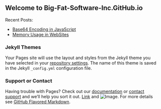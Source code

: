 ## Welcome to Big-Fat-Software-Inc.GitHub.io

Recent Posts:
- [Base64 Encoding in JavaScript](http://big-fat-software-inc.github.io//Base64%20Encoding%20in%20JavaScript.html)
- [Memory Usage in WebSites](http://big-fat-software-inc.github.io/Memory%20Usage%20in%20WebSites.html)

### Jekyll Themes

Your Pages site will use the layout and styles from the Jekyll theme you have selected in your [repository settings](https://github.com/big-fat-software-inc/big-fat-software-inc.github.io/settings). The name of this theme is saved in the Jekyll `_config.yml` configuration file.

### Support or Contact

Having trouble with Pages? Check out our [documentation](https://docs.github.com/categories/github-pages-basics/) or [contact support](https://github.com/contact) and we’ll help you sort it out. [Link](url) and ![Image](src). For more details see [GitHub Flavored Markdown](https://guides.github.com/features/mastering-markdown/).
